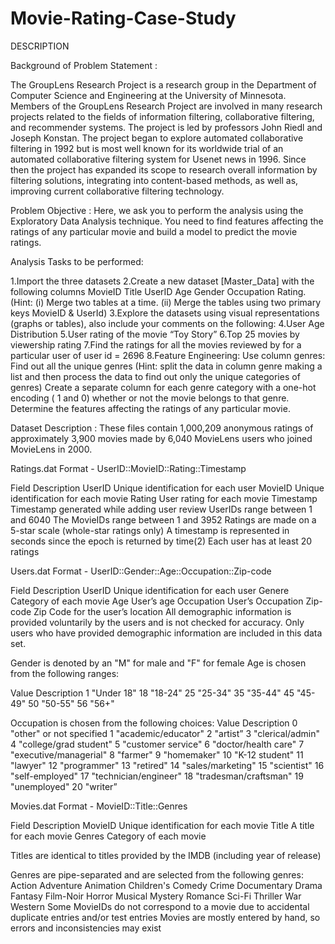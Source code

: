 # Movie-Rating-Case-Study
DESCRIPTION

Background of Problem Statement :

The GroupLens Research Project is a research group in the Department of Computer Science and Engineering at the University of Minnesota. Members of the GroupLens Research Project are involved in many research projects related to the fields of information filtering, collaborative filtering, and recommender systems. The project is led by professors John Riedl and Joseph Konstan. The project began to explore automated collaborative filtering in 1992 but is most well known for its worldwide trial of an automated collaborative filtering system for Usenet news in 1996. Since then the project has expanded its scope to research overall information by filtering solutions, integrating into content-based methods, as well as, improving current collaborative filtering technology.

Problem Objective :
Here, we ask you to perform the analysis using the Exploratory Data Analysis technique. You need to find features affecting the ratings of any particular movie and build a model to predict the movie ratings.

Analysis Tasks to be performed:

1.Import the three datasets
2.Create a new dataset [Master_Data] with the following columns MovieID Title UserID Age Gender Occupation Rating. (Hint: (i) Merge two tables at a time. (ii) Merge the tables using two primary keys MovieID & UserId)
3.Explore the datasets using visual representations (graphs or tables), also include your comments on the following:
4.User Age Distribution
5.User rating of the movie “Toy Story”
6.Top 25 movies by viewership rating
7.Find the ratings for all the movies reviewed by for a particular user of user id = 2696
8.Feature Engineering:
   Use column genres:
   Find out all the unique genres (Hint: split the data in column genre making a list and then process the data to find out only the unique categories of genres)
   Create a separate column for each genre category with a one-hot encoding ( 1 and 0) whether or not the movie belongs to that genre. 
   Determine the features affecting the ratings of any particular movie.

Dataset Description :
These files contain 1,000,209 anonymous ratings of approximately 3,900 movies made by 6,040 MovieLens users who joined MovieLens in 2000.

Ratings.dat
    Format - UserID::MovieID::Rating::Timestamp

Field	Description
UserID	Unique identification for each user
MovieID	Unique identification for each movie
Rating	User rating for each movie
Timestamp	Timestamp generated while adding user review
UserIDs range between 1 and 6040 
The MovieIDs range between 1 and 3952
Ratings are made on a 5-star scale (whole-star ratings only)
A timestamp is represented in seconds since the epoch is returned by time(2)
Each user has at least 20 ratings
 

Users.dat
Format -  UserID::Gender::Age::Occupation::Zip-code

Field	Description
UserID	Unique identification for each user
Genere	Category of each movie
Age	User’s age
Occupation	User’s Occupation
Zip-code	Zip Code for the user’s location
All demographic information is provided voluntarily by the users and is not checked for accuracy. Only users who have provided demographic information are included in this data set.

Gender is denoted by an "M" for male and "F" for female
Age is chosen from the following ranges:
 

Value	Description
1	"Under 18"
18	"18-24"
25	"25-34"
35	"35-44"
45	"45-49"
50	"50-55"
56	"56+"
 

Occupation is chosen from the following choices:
Value
 	Description
0	"other" or not specified
1	"academic/educator"
2	"artist”
3	"clerical/admin"
4	"college/grad student"
5	"customer service"
6	"doctor/health care"
7	"executive/managerial"
8	"farmer"
9	"homemaker"
10	"K-12 student"
11	"lawyer"
12	"programmer"
13	"retired"
14	 "sales/marketing"
15	"scientist"
16	 "self-employed"
17	"technician/engineer"
18	"tradesman/craftsman"
19	"unemployed"
20	"writer”

Movies.dat
Format - MovieID::Title::Genres

Field	Description
MovieID	Unique identification for each movie
Title	A title for each movie
Genres	Category of each movie
 

 Titles are identical to titles provided by the IMDB (including year of release)
 

Genres are pipe-separated and are selected from the following genres:
Action
Adventure
Animation
Children's
Comedy
Crime
Documentary
Drama
Fantasy
Film-Noir
Horror
Musical
Mystery
Romance
Sci-Fi
Thriller
War
Western
Some MovieIDs do not correspond to a movie due to accidental duplicate entries and/or test entries
Movies are mostly entered by hand, so errors and inconsistencies may exist

